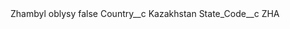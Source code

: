 <?xml version="1.0" encoding="UTF-8"?>
<CustomMetadata xmlns="http://soap.sforce.com/2006/04/metadata" xmlns:xsi="http://www.w3.org/2001/XMLSchema-instance" xmlns:xsd="http://www.w3.org/2001/XMLSchema">
    <label>Zhambyl oblysy</label>
    <protected>false</protected>
    <values>
        <field>Country__c</field>
        <value xsi:type="xsd:string">Kazakhstan</value>
    </values>
    <values>
        <field>State_Code__c</field>
        <value xsi:type="xsd:string">ZHA</value>
    </values>
</CustomMetadata>

